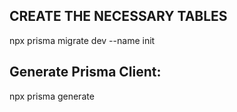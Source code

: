 ## CREATE THE NECESSARY TABLES
npx prisma migrate dev --name init

## Generate Prisma Client:
npx prisma generate